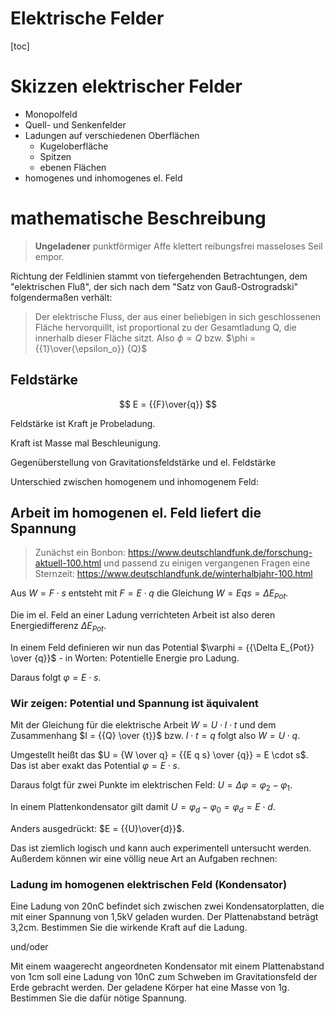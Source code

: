 Elektrische Felder
==================

[toc]

# Skizzen elektrischer Felder

* Monopolfeld
* Quell- und Senkenfelder
* Ladungen auf verschiedenen Oberflächen
    * Kugeloberfläche
    * Spitzen
    * ebenen Flächen
* homogenes und inhomogenes el. Feld

# mathematische Beschreibung

>
> **Ungeladener** punktförmiger Affe klettert reibungsfrei masseloses Seil empor.
>


Richtung der Feldlinien stammt von tiefergehenden Betrachtungen, dem "elektrischen Fluß", der sich nach dem "Satz von Gauß-Ostrogradski" folgendermaßen verhält:

>
> Der elektrische Fluss, der aus einer beliebigen in sich geschlossenen Fläche hervorquillt, ist proportional zu der Gesamtladung Q, die innerhalb dieser Fläche sitzt. Also $\phi \propto  {Q}$ bzw. $\phi = {{1}\over{\epsilon_o}}  {Q}$
>

## Feldstärke

$$
E =  {{F}\over{q}}
$$


Feldstärke ist Kraft je Probeladung.

Kraft ist Masse mal Beschleunigung.

Gegenüberstellung von Gravitationsfeldstärke und el. Feldstärke

Unterschied zwischen homogenem und inhomogenem Feld:

## Arbeit im homogenen el. Feld liefert die Spannung

>
> Zunächst ein Bonbon: https://www.deutschlandfunk.de/forschung-aktuell-100.html
> und passend zu einigen vergangenen Fragen eine Sternzeit: https://www.deutschlandfunk.de/winterhalbjahr-100.html
>

Aus $W = F \cdot s$ entsteht mit $F = E \cdot q$ die Gleichung $W = E q s = \Delta E_{Pot}$.

Die im el. Feld an einer Ladung verrichteten Arbeit ist also deren Energiedifferenz $\Delta E_{Pot}$.

In einem Feld definieren wir nun das Potential $\varphi = {{\Delta E_{Pot}} \over {q}}$ - in Worten: Potentielle Energie pro Ladung.

Daraus folgt $\varphi = E \cdot s$.

### Wir zeigen: Potential und Spannung ist äquivalent

Mit der Gleichung für die elektrische Arbeit $W = U \cdot I \cdot t$ und dem Zusammenhang $I = {{Q} \over {t}}$ bzw. $I \cdot t = q$ folgt also $W = U \cdot q$.

Umgestellt heißt das $U = {W \over q} = {{E q s} \over {q}} = E \cdot s$. Das ist aber exakt das Potential $\varphi = E \cdot s$.

Daraus folgt für zwei Punkte im elektrischen Feld: $U = \Delta \varphi = \varphi_2 - \varphi_1$.

In einem Plattenkondensator gilt damit $U = \varphi_d - \varphi_0 = \varphi_d = E \cdot d$.

Anders ausgedrückt: $E = {{U}\over{d}}$.

Das ist ziemlich logisch und kann auch experimentell untersucht werden. Außerdem können wir eine völlig neue Art an Aufgaben rechnen:

### Ladung im homogenen elektrischen Feld (Kondensator)

Eine Ladung von 20nC befindet sich zwischen zwei Kondensatorplatten, die mit einer Spannung von 1,5kV geladen wurden. Der Plattenabstand beträgt 3,2cm. Bestimmen Sie die wirkende Kraft auf die Ladung.

und/oder

Mit einem waagerecht angeordneten Kondensator mit einem Plattenabstand von 1cm soll eine Ladung von 10nC zum Schweben im Gravitationsfeld der Erde gebracht werden. Der geladene Körper hat eine Masse von 1g. Bestimmen Sie die dafür nötige Spannung.